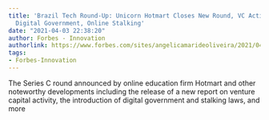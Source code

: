 ```yaml
---
title: 'Brazil Tech Round-Up: Unicorn Hotmart Closes New Round, VC Activity In Brazil,
  Digital Government, Online Stalking'
date: "2021-04-03 22:38:20"
author: Forbes - Innovation
authorlink: https://www.forbes.com/sites/angelicamarideoliveira/2021/04/03/brazil-tech-round-up-unicorn-hotmart-closes-new-round-vc-activity-in-brazil-digital-government-online-stalking/
tags:
- Forbes-Innovation
---
```

The Series C round announced by online education firm Hotmart and other noteworthy developments including the release of a new report on venture capital activity, the introduction of digital government and stalking laws, and more